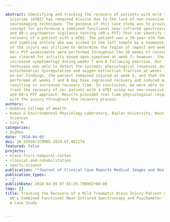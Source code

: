 ---
abstract: Identifying and tracking the recovery of patients with mild traumatic brain
  injuries (mTBI) has remained elusive due to the lack of non-invasive, objective
  neuroimaging techniques. The purpose of this case study was to provide a proof of
  concept for performing a combined functional near-infrared spectroscopy (fNIRS)
  and 60-s psychomotor vigilance testing (60-s PVT) that can identify and track the
  recovery of a patient with a mTBI. The patient was a 19-year-old female acrobatics
  and tumbling athlete who was kicked in the left temple by a teammate. Video footage
  of the injury was utilized to determine the region of impact and weekly fNIRS and
  60-s PVT assessments were performed throughout the 10 weeks of recovery. The patient
  was cleared for activity based upon symptoms at week 7; however, the patient reported
  increased symptomology during weeks 7 and 8 following exercise. Our fNIRS neuroimaging
  technique was able to detect the systemic physiological responses associated with
  mitochondrial dysregulation and oxygen extraction fraction at weeks 1 to 8. Based
  on our findings, the patient remained injured at week 8, and that the physical activity
  performed at weeks 7 and 8 may have regressed recovery and induced additional dysfunction
  resulting in increased recovery time. In conclusion, we were able to identify and
  track the recovery of our patient with a mTBI using our non-invasive combined fNIRS
  and 60-s PVT approach. Results provided real time physiological responses associated
  with the injury throughout the recovery process.
authors:
- Robbins College of Health
- Human & Environmental Physiology Laboratory, Baylor University, Waco, TX USA. Human
  Sciences
- Cory M
categories:
- OxyMon
date: '2024-04-05'
doi: 10.55920/JCRMHS.2024.07.001279
featured: false
projects:
- brain-fnirs-temporal-cortex
- clinical-and-rehabilitation
- sports-science
publication: '*Journal of Clinical Case Reports Medical Images and Health Sciences*'
publication_types:
- '2'
publishDate: 2024-04-05 07:55:29.799992+00:00
tags: []
title: Tracking the Recovery of a Mild Traumatic Brain Injury Patient utilizing a
  60 s Combined Functional Near-Infrared Spectroscopy and Psychomotor Testing Approach
  A Case Study

---
